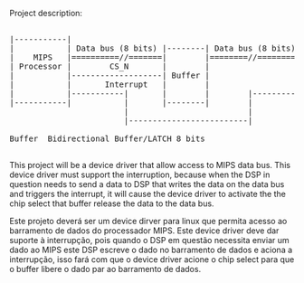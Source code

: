 
Project description:

<pre>

|-----------|
|           | Data bus (8 bits) |--------| Data bus (8 bits) |-----|
|    MIPS   |==========//=======|        |========//=========|     |
| Processor |        CS_N       |        |                   |     |
|           |-------------------| Buffer |                   | DSP |
|           |       Interrupt   |        |                   |     |
|           |-----------|       |        |        |----------|     |
|-----------|           |       |--------|        |          |-----|
                        |                         |
                        |-------------------------|

Buffer  Bidirectional Buffer/LATCH 8 bits

</pre>

This project will be a device driver that allow access to MIPS data bus. This device driver must support the interruption, because when the DSP in question needs to send a data to DSP that writes the data on the data bus and triggers the interrupt, it will cause the device driver to activate the the chip select that buffer release the data to the data bus.


Este projeto deverá ser um device dirver para linux que permita acesso ao barramento de dados do processador MIPS. Este device driver deve dar suporte à interrupção, pois quando o DSP em questão necessita enviar um dado ao MIPS este DSP escreve o dado no barramento de dados e aciona a interrupção, isso fará com que o device driver acione o chip select para que o buffer libere o dado par ao barramento de dados.


